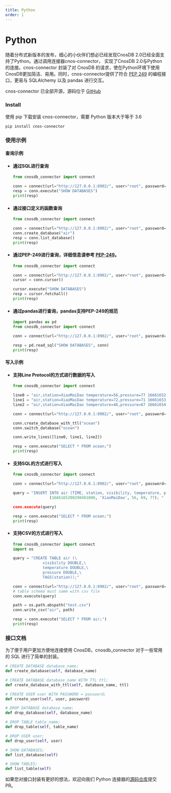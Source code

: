 ```yaml
---
title: Python
order: 1
---
```


# Python

随着分布式新版本的发布，细心的小伙伴们想必已经发现CnosDB 2.0已经全面支持了Python。通过调用连接器cnos-connector， 实现了CnosDB 2.0与Python 的连接。cnos-connector 封装了对 CnosDB 的请求，使在Python环境下使用CnosDB更加简洁、易用。同时，cnos-connector提供了符合 [PEP 249](https://peps.python.org/pep-0249/) 的编程接口，更易与 SQLAlchemy 以及 pandas 进行交互。

cnos-connector 已全部开源，源码位于 [GitHub](https://github.com/cnosdb/cnosdb-client-python)

### Install

使用 pip 下载安装 cnos-connector，需要 Python 版本大于等于 3.6

```
pip install cnos-connector
```

### 使用示例

#### 查询示例

- #### 通过SQL进行查询

  ```python
  from cnosdb_connector import connect

  conn = connect(url="http://127.0.0.1:8902/", user="root", password="")
  resp = conn.execute("SHOW DATABASES")
  print(resp)
  ```

- #### 通过接口定义的函数查询

  ```python
  from cnosdb_connector import connect

  conn = connect(url="http://127.0.0.1:8902/", user="root", password="")
  conn.create_database("air")
  resp = conn.list_database()
  print(resp)
  ```

- #### 通过PEP-249进行查询，详细信息请参考 [PEP-249](https://peps.python.org/pep-0249/)。

  ```python
  from cnosdb_connector import connect

  conn = connect(url="http://127.0.0.1:8902/", user="root", password="")
  cursor = conn.cursor()

  cursor.execute("SHOW DATABASES")
  resp = cursor.fetchall()
  print(resp)
  ```

- #### 通过pandas进行查询，pandas支持PEP-249的规范

  ```python
  import pandas as pd
  from cnosdb_connector import connect

  conn = connect(url="http://127.0.0.1:8902/", user="root", password="")

  resp = pd.read_sql("SHOW DATABASES", conn)
  print(resp)
  ```

#### 写入示例

- #### 支持Line Protocol的方式进行数据的写入

  ```python
  from cnosdb_connector import connect

  line0 = "air,station=XiaoMaiDao temperature=56,pressure=77 1666165200290401000"
  line1 = "air,station=XiaoMaiDao temperature=72,pressure=71 1666165300290401000"
  line2 = "air,station=XiaoMaiDao temperature=46,pressure=67 1666165400290401000"

  conn = connect(url="http://127.0.0.1:8902/", user="root", password="")

  conn.create_database_with_ttl("ocean")
  conn.switch_database("ocean")

  conn.write_lines([line0, line1, line2])

  resp = conn.execute("SELECT * FROM ocean;")
  print(resp)
  ```

- #### 支持SQL的方式进行写入

  ```python
  from cnosdb_connector import connect

  conn = connect(url="http://127.0.0.1:8902/", user="root", password="")

  query = "INSERT INTO air (TIME, station, visibility, temperature, pressure) VALUES
                  (1666165200290401000, 'XiaoMaiDao', 56, 69, 77); "

  conn.execute(query)

  resp = conn.execute("SELECT * FROM ocean;")
  print(resp)
  ```

- #### 支持CSV的方式进行写入

  ```python
  from cnosdb_connector import connect
  import os

  query = "CREATE TABLE air (\
               visibility DOUBLE,\
               temperature DOUBLE,\
               pressure DOUBLE,\
               TAGS(station));"

  conn = connect(url="http://127.0.0.1:8902/", user="root", password="")
  # table schema must same with csv file
  conn.execute(query)

  path = os.path.abspath("test.csv")
  conn.write_csv("air", path)

  resp = conn.execute("SELECT * FROM air;")
  print(resp)
  ```

### 接口文档

为了便于用户更加方便地连接使用 CnosDB，cnosdb_connector 对于一些常用的 SQL 进行了简单的封装。

```python
# CREATE DATABASE database_name;
def create_database(self, database_name)

# CREATE DATABASE database_name WITH TTL ttl;
def create_database_with_ttl(self, database_name, ttl)

# CREATE USER user WITH PASSWORD = password;
def create_user(self, user, password)

# DROP DATABASE database_name;
def drop_database(self, database_name)

# DROP TABLE table_name;
def drop_table(self, table_name)

# DROP USER user;
def drop_user(self, user)

# SHOW DATABASES;
def list_database(self)

# SHOW TABLES;
def list_table(self)
```

如果您对接口封装有更好的想法，欢迎向我们 Python 连接器的[源码仓库](https://github.com/cnosdb/cnosdb-client-python)提交PR。
